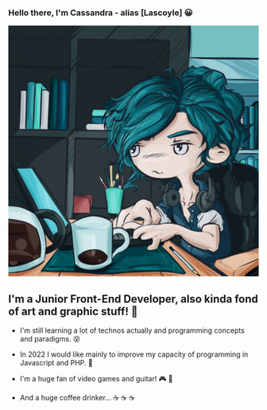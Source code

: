### Hello there, I'm Cassandra - alias [Lascoyle] :grinning:

<img src="https://github.com/Lascoyle/Lascoyle/blob/master/img/cover.jpg">

## I'm a Junior Front-End Developer, also kinda fond of art and graphic stuff! :art:

* I'm still learning a lot of technos actually and programming concepts and paradigms. :dizzy_face:
* In 2022 I would like mainly to improve my capacity of programming in Javascript and PHP. :muscle:
* I'm a huge fan of video games and guitar! :video_game: :guitar:

* And a huge coffee drinker... :coffee: :coffee: :coffee:

<!---
Lascoyle/Lascoyle is a ✨ special ✨ repository because its `README.md` (this file) appears on your GitHub profile.
You can click the Preview link to take a look at your changes.
--->
